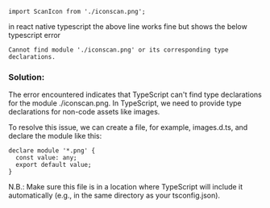 ```
import ScanIcon from './iconscan.png';
```
in react native typescript the above line works fine but shows the below typescript error

```
Cannot find module './iconscan.png' or its corresponding type declarations.
```

### Solution:

The error encountered indicates that TypeScript can't find type declarations for the module ./iconscan.png. In TypeScript, we need to provide type declarations for non-code assets like images.

To resolve this issue, we can create a file, for example, images.d.ts, and declare the module like this:

```
declare module '*.png' {
  const value: any;
  export default value;
}
```

N.B.: Make sure this file is in a location where TypeScript will include it automatically (e.g., in the same directory as your tsconfig.json).
